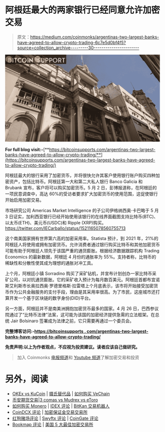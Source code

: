 # 阿根廷最大的两家银行已经同意允许加密交易

> 原文：<https://medium.com/coinmonks/argentinas-two-largest-banks-have-agreed-to-allow-crypto-trading-6c7e5d0bf4f5?source=collection_archive---------30----------------------->

![](img/eb170b71c7aacca2aeb5477c1efc72fe.png)

**For full blog visit:-**[**https://bitcoinsupports.com/argentinas-two-largest-banks-have-agreed-to-allow-crypto-trading/**](https://bitcoinsupports.com/argentinas-two-largest-banks-have-agreed-to-allow-crypto-trading/)

阿根廷最大的银行采用了加密货币，并将很快允许其客户使用银行账户购买四种加密资产，包括比特币。阿根廷第一大和第二大私人银行 Banco Galicia 和 Brubank 宣布，客户将可以购买加密货币。5 月 2 日，彭博报道称，在阿根廷的一项民意调查中，高达 60%的受访者要求扩大加密货币的使用范围，这促使银行开始启用加密交易。

市场研究公司 Americas Market Intelligence 的子公司伊格纳西奥·卡巴略于 5 月 3 日证实，加利西亚银行已经开始使用该银行的在线界面截图支持比特币(BTC)、以太币(ETH)、美元币(USDC)和 Ripple (XRP)购买。https://twitter.com/IECarballo/status/1521165078560755713

这个南美国家拥有世界第六高的加密采用率。Statista 预计，到 2021 年，21%的阿根廷人将使用或拥有加密货币。允许消费者通过银行购买比特币和其他加密货币可能有助于阿根廷人领先于该国严重的通货膨胀。根据经济数据跟踪机构 Trading Economics 的最新数据，阿根廷 4 月份的通胀率为 55%。支持者称，比特币的稀缺性和分散性使其成为理想的通胀对冲工具。

上个月，阿根廷小镇 Sorradino 购买了采矿钻机，并宣布计划创办一家比特币采矿公司，以对抗通货膨胀。它的采矿收入预计为每月数百美元。阿根廷首都布宜诺斯艾利斯市长奥拉西奥·罗德里格斯·拉雷塔上个月底表示，该市将开始接受加密货币作为公共金融服务的支付手段，理由是其采用率很高。为了市民，这座城市还打算开发一个基于区块链的数字身份(DID)平台。

另一方面，阿根廷并不是南美洲拥抱加密货币最多的国家。4 月 26 日，巴西参议院通过了“比特币法律”法案，这可能为该国的加密经济提供急需的立法框架。在总统 Jair Bolsinaro 签署成为法律之前，它只需要再通过一个委员会。

**完整博客访问:-**[**https://bitcoinsupports . com/argentinas-two-largest-banks-have-agreed-to-allow-crypto-trading/**](https://bitcoinsupports.com/argentinas-two-largest-banks-have-agreed-to-allow-crypto-trading/)

**免责声明:以上为作者观点，不应视为投资建议。读者应该自己做研究。**

> 加入 Coinmonks [电报频道](https://t.me/coincodecap)和 [Youtube 频道](https://www.youtube.com/c/coinmonks/videos)了解加密交易和投资

# 另外，阅读

*   [OKEx vs KuCoin](https://coincodecap.com/okex-kucoin) | [摄氏替代品](https://coincodecap.com/celsius-alternatives) | [如何购买 VeChain](https://coincodecap.com/buy-vechain)
*   [币安期货交易](https://coincodecap.com/binance-futures-trading)|[3 comas vs Mudrex vs eToro](https://coincodecap.com/mudrex-3commas-etoro)
*   [如何购买 Monero](https://coincodecap.com/buy-monero) | [IDEX 评论](https://coincodecap.com/idex-review) | [BitKan 交易机器人](https://coincodecap.com/bitkan-trading-bot)
*   [CoinDCX 评论](/coinmonks/coindcx-review-8444db3621a2) | [加密保证金交易交易所](https://coincodecap.com/crypto-margin-trading-exchanges)
*   [红狗赌场评论](https://coincodecap.com/red-dog-casino-review) | [Swyftx 评论](https://coincodecap.com/swyftx-review) | [CoinGate 评论](https://coincodecap.com/coingate-review)
*   [Bookmap 评论](https://coincodecap.com/bookmap-review-2021-best-trading-software) | [美国 5 大最佳加密交易所](https://coincodecap.com/crypto-exchange-usa)